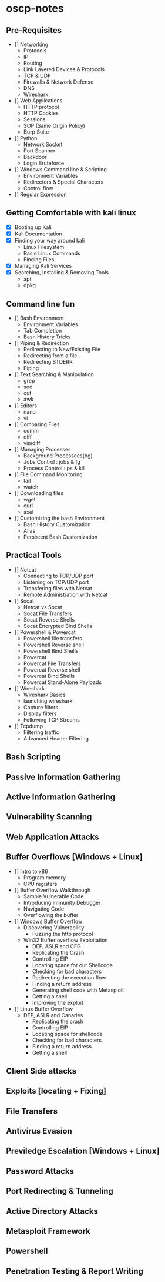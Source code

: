 # oscp-notes

## Pre-Requisites
  - [] Networking
    - Protocols
    - IP
    - Routing
    - Link Layered Devices & Protocols
    - TCP & UDP
    - Firewalls & Network Defense
    - DNS
    - Wireshark
  - [] Web Applications
    - HTTP protocol
    - HTTP Cookies
    - Sessions
    - SOP (Same Origin Policy)
    - Burp Suite
  - [] Python
    - Network Socket
    - Port Scanner
    - Backdoor
    - Login Bruteforce
  - [] Windows Command line & Scripting
    - Environment Variables
    - Redirectors & Special Characters
    - Control flow
  - [] Regular Expression 

## Getting Comfortable with kali linux
  - [x] Booting up Kali
  - [x] Kali Documentation
  - [x] Finding your way around kali
    - Linux Filesystem
    - Basic Linux Commands
    - Finding Files
  - [x] Managing Kali Services
  - [x] Searching, Installing & Removing Tools
    - apt
    - dpkg

## Command line fun
- [] Bash Environment
  - Environment Variables
  - Tab Completion
  - Bash History Tricks
- [] Piping & Redirection
  - Redirecting to New/Existing File
  - Redirecting from a file
  - Redirecting STDERR
  - Piping
- [] Text Searching & Manipulation
  - grep
  - sed
  - cut
  - awk
- [] Editors
  - nano
  - vi
- [] Comparing Files
  - comm
  - diff
  - vimdiff
- [] Managing Processes
  - Background Processees(bg)
  - Jobs Control : jobs & fg
  - Process Control : ps & kill
- [] File Command Monitoring
  - tail
  - watch
- [] Downloading files
  - wget
  - curl
  - axel
- [] Customizing the bash Environment
  - Bash History Customization
  - Alias
  - Persistent Bash Customization

## Practical Tools
- [] Netcat
  - Connecting to TCP/UDP port
  - Listening on TCP/UDP port
  - Transfering files with Netcat
  - Remote Administration with Netcat
- [] Socat
  - Netcat vs Socat
  - Socat File Transfers
  - Socat Reverse Shells
  - Socat Encrypted Bind Shells
- [] Powershell & Powercat
  - Powershell file transfers
  - Powershell Reverse shell
  - Powershell Bind Shells
  - Powercat
  - Powercat File Transfers
  - Powercat Reverse shell
  - Powercat Bind Shells
  - Powercat Stand-Alone Payloads
- [] Wireshark
  - Wireshark Basics
  - launching wireshark
  - Capture filters
  - Display filters
  - Following TCP Streams
- [] Tcpdump
  - Filtering traffic
  - Advanced Header Filtering
  
## Bash Scripting

## Passive Information Gathering

## Active Information Gathering

## Vulnerability Scanning
## Web Application Attacks
## Buffer Overflows [Windows + Linux]
- [] Intro to x86
  - Program memory
  - CPU registers
- [] Buffer Overflow Walkthrough
  - Sample Vulnerable Code
  - Introducing Immunity Debugger
  - Navigating Code
  - Overflowing the buffer
- [] Windows Buffer Overflow
  - Discovering Vulnerability
    - Fuzzing the http protocol
  - Win32 Buffer overflow Exploitation
    - DEP, ASLR and CFG
    - Replicating the Crash
    - Controlling EIP
    - Locating space for our Shellcode
    - Checking for bad characters
    - Redirecting the execution flow
    - Finding a return address
    - Generating shell code with Metasploit
    - Getting a shell
    - Improving the exploit
- [] Linux Buffer Overflow
  - DEP, ASLR and Canaries
    - Replicating the crash
    - Controlling EIP
    - Locating space for shellcode
    - Checking for bad characters
    - Finding a return address
    - Getting a shell

## Client Side attacks 
## Exploits [locating + Fixing]
## File Transfers
## Antivirus Evasion
## Previledge Escalation [Windows + Linux]
## Password Attacks
## Port Redirecting & Tunneling
## Active Directory Attacks
## Metasploit Framework
## Powershell 
## Penetration Testing & Report Writing
